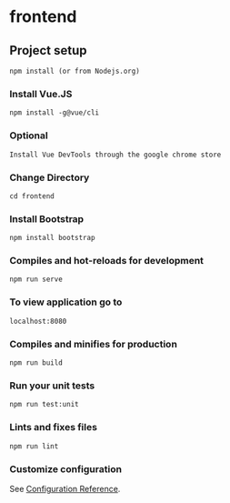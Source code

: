 # frontend

## Project setup
```
npm install (or from Nodejs.org)
```

### Install Vue.JS
```
npm install -g@vue/cli
```

### Optional
```
Install Vue DevTools through the google chrome store
```

### Change Directory
```
cd frontend
```

### Install Bootstrap
```
npm install bootstrap
```

### Compiles and hot-reloads for development
```
npm run serve
```

### To view application go to
```
localhost:8080
```

### Compiles and minifies for production
```
npm run build
```

### Run your unit tests
```
npm run test:unit
```

### Lints and fixes files
```
npm run lint
```

### Customize configuration
See [Configuration Reference](https://cli.vuejs.org/config/).
